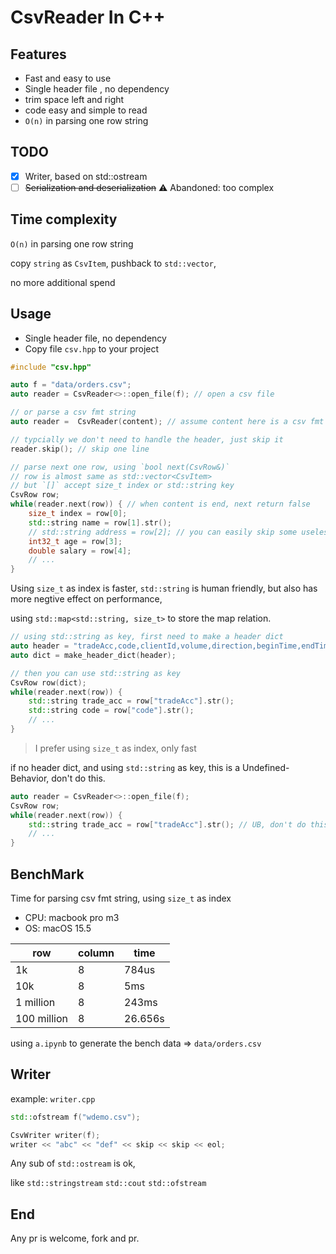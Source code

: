 # CsvReader In C++

## Features

- Fast and easy to use
- Single header file , no dependency
- trim space left and right
- code easy and simple to read
- `O(n)` in parsing one row string

## TODO
- [x] Writer, based on std::ostream
- [ ] ~~Serialization and deserialization~~ ⚠ Abandoned: too complex

## Time complexity

`O(n)` in parsing one row string

copy `string` as `CsvItem`, pushback to `std::vector`, 

no more additional spend

## Usage
- Single header file, no dependency
- Copy file `csv.hpp` to your project


```cpp
#include "csv.hpp"

auto f = "data/orders.csv";
auto reader = CsvReader<>::open_file(f); // open a csv file

// or parse a csv fmt string
auto reader =  CsvReader(content); // assume content here is a csv fmt string

// typcially we don't need to handle the header, just skip it
reader.skip(); // skip one line
```

```cpp
// parse next one row, using `bool next(CsvRow&)`
// row is almost same as std::vector<CsvItem>
// but `[]` accept size_t index or std::string key
CsvRow row;
while(reader.next(row)) { // when content is end, next return false
    size_t index = row[0];
    std::string name = row[1].str();
    // std::string address = row[2]; // you can easily skip some useless column
    int32_t age = row[3];
    double salary = row[4];
    // ...
}
```

Using `size_t` as index is faster, `std::string` is human friendly, but also has more negtive effect on performance,

using `std::map<std::string, size_t>` to store the map relation.

```cpp
// using std::string as key, first need to make a header dict
auto header = "tradeAcc,code,clientId,volume,direction,beginTime,endTime,algoType";
auto dict = make_header_dict(header);

// then you can use std::string as key
CsvRow row(dict);
while(reader.next(row)) {
    std::string trade_acc = row["tradeAcc"].str();
    std::string code = row["code"].str();
    // ...
}
```
> I prefer using `size_t` as index, only fast

if no header dict, and using `std::string` as key, this is a Undefined-Behavior, don't do this.

```cpp
auto reader = CsvReader<>::open_file(f);
CsvRow row;
while(reader.next(row)) {
    std::string trade_acc = row["tradeAcc"].str(); // UB, don't do this
    // ...
}
```

## BenchMark

Time for parsing csv fmt string, using `size_t` as index

- CPU: macbook pro m3
- OS: macOS 15.5

|row| column| time |
|--|--|--|
|1k|8|784us|
|10k|8| 5ms |
|1 million|8|243ms|
|100 million|8| 26.656s|

using `a.ipynb` to generate the bench data => `data/orders.csv`


## Writer
example: `writer.cpp`

```cpp
std::ofstream f("wdemo.csv");

CsvWriter writer(f);
writer << "abc" << "def" << skip << skip << eol;
```

Any sub of `std::ostream` is ok,

like `std::stringstream` `std::cout` `std::ofstream`


## End

Any pr is welcome, fork and pr.
